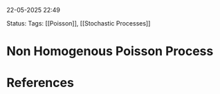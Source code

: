 22-05-2025
22:49

Status:
Tags: [[Poisson]], [[Stochastic Processes]]


# Non Homogenous Poisson Process



# References